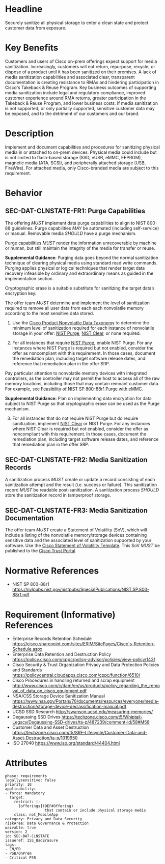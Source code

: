 # Headline
Securely sanitize all physical storage to enter a clean state and protect customer data from exposure.

# Key Benefits
Customers and users of Cisco on-prem offerings expect support for media sanitization. Increasingly, customers will not return, repurpose, recycle, or dispose of a product until it has been sanitized on their premises. A lack of media sanitization capabilities and associated clear, transparent documentation is creating resistance to RMAs and hindering participation in Cisco's Takeback & Reuse Program. Key business outcomes of supporting media sanitization include legal and regulatory compliance, improved customer experience around RMA returns, greater participation in the Takeback & Reuse Program, and lower business costs. If media sanitization is not supported, or only partially supported, sensitive customer data may be exposed, and to the detriment of our customers and our brand.

# Description
Implement and document capabilities and procedures for sanitizing physical media in or attached to on-prem devices. Physical media could include but is not limited to flash-based storage (SSD, eUSB, eMMC, EEPROM), magnetic media (ATA, SCSI), and peripherally attached storage (USB, FireWire). For attached media, only Cisco-branded media are subject to this requirement.

# Behavior

## SEC-DAT-CLNSTATE-FR1: Purge Capabilities
The offering _MUST_ implement data purge capabilities to align to NIST 800-88 guidelines. Purge capabilities _MAY_ be automated (including self-service) or manual. Removable media _SHOULD_ have a purge mechanism.

Purge capabilities _MUST_ render the information unrecoverable by machine or human, but still maintain the integrity of the media for transfer or reuse.

**Supplemental Guidance**: Purging data goes beyond the normal sanitization technique of clearing physical media using standard read write commands. Purging applies physical or logical techniques that render target data recovery infeasible by ordinary and extraordinary means as guided in the implementation section.


Cryptographic erase is a suitable substitute for sanitizing the target data’s encryption key.

The offer team _MUST_ determine and implement the level of sanitization required to remove all user data from each each nonvolatile memory according to the most sensitive data stored.

1.  Use the [Cisco Product Nonvolatile Data Taxonomy](https://docs.cisco.com/share/proxy/alfresco/url?docnum=EDCS-22727162) to determine the minimum level of sanitization required for each instance of nonvolatile storage in your offer: [NIST Purge](#DEF_NistPurge), [NIST Clear](#DEF_NistClear), or none required.

2.  For all instances that require [NIST Purge](#DEF_NistPurge), enable NIST Purge. For any instances where NIST Purge is required but not enabled, consider the offer as noncompliant with this requirement. In those cases, document the remediation plan, including target software release dates, and reference that remediation plan in the offer SRP. 

Pay particular attention to nonvolatile memory devices with integrated controllers, as the controller may not permit the host to access all of the raw memory locations, including those that may contain remnant customer data. For example, see [Feasibility of NIST SP 800-88r1 Purge with eMMC](https://cisco.sharepoint.com/sites/CSDLTeam/Shared%20Documents/Document%20Administration/Feasibility%20of%20NIST%20SP%20800-88r1%20Purge%20with%20eMMC.pdf). 

**Supplemental Guidance:** Plan on implementing data encryption for data subject to NIST Purge so that cryptographic erase can be used as the Purge mechanism.

3.  For all instances that do not require NIST Purge but do require sanitization, implement [NIST Clear](#DEF_NistClear) or NIST Purge. For any instances where NIST Clear is required but not enabled, consider the offer as noncompliant with this requirement. In those cases, document the remediation plan, including target software release dates, and reference that remediation plan in the offer SRP.

## SEC-DAT-CLNSTATE-FR2: Media Sanitization Records

A sanitization process _MUST_ create or update a record consisting of each sanitization attempt and the result (i.e. success or failure). This sanitization record _MUST_ be readable post-sanitization. A sanitization process _SHOULD_ store the sanitization record in tamperproof storage.

## SEC-DAT-CLNSTATE-FR3: Media Sanitization Documentation

The offer team _MUST_ create a Statement of Volatility (SoV), which will include a listing of the nonvolatile memory/storage devices containing sensitive data and the associated level of sanitization supported by your software. Use the [Cisco Statement of Volatility Template](https://docs.cisco.com/share/proxy/alfresco/url?docnum=EDCS-19553646). This SoV _MUST_ be published to the [Cisco Trust Portal](https://trustportal.cisco.com/c/r/ctp/trust-portal.html#/).

# Normative References
*   NIST SP 800-88r1 https://nvlpubs.nist.gov/nistpubs/SpecialPublications/NIST.SP.800-88r1.pdf
   
# Requirement (Informative) References
*	Enterprise Records Retention Schedule  https://cisco.sharepoint.com/sites/ERIM/SitePages/Cisco's-Retention-Schedule.aspx
*	Enterprise Data Retention and Destruction Policy https://policy.cisco.com/cppc/policy-advisor/policies/view-policy/1431
*	Cisco Security & Trust Organization Privacy and Data Protection Policies and Standards https://policycentral.cloudapps.cisco.com/cppc/function/6510/
*  Cisco Procedures in handling returned and scrap equipment http://www.cisco.com/c/dam/en/us/products/policy_regarding_the_removal_of_data_on_cisco_equipment.pdf
*	NSA/CSS Storage Device Sanitization Manual https://www.nsa.gov/Portals/70/documents/resources/everyone/media-destruction/storage-device-declassification-manual.pdf
*	UCSD SSD Research http://swanson.ucsd.edu/measuring-memories/
*	Degaussing SSD Drives https://techzone.cisco.com/t5/Whiptail-Legacy/Degaussing-SSD-drives/ta-p/487239/comment-id/58#M58
*	Customer Data and Asset Destruction https://techzone.cisco.com/t5/SRE-Lifecycle/Customer-Data-and-Asset-Destruction/ta-p/1019950
*	ISO 27040 https://www.iso.org/standard/44404.html

# Attributes

    phase: requirements
    legallysensitive: false
    priority: 10
    applicability:
    - force: mandatory
      target:
        restrict: |-
          [offerings](DEF#Offering)
                      that contain or include physical storage media
        class: not_MobileApp
    category: Privacy and Data Security
    riskArea: Data Governance & Protection
    waivable: true
    version: 2
    id: SEC-DAT-CLNSTATE
    issueref: ISS_BadErasure
    tags:
    - EN/PD
    - PSB/OnPrem
    - Critical PSB
